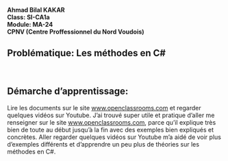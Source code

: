 __Ahmad Bilal KAKAR__ <br>
__Class: SI-CA1a__ <br>
__Module: MA-24__ <br>
__CPNV (Centre Proffessionnel du Nord Voudois)__
  
<h2>Problématique: Les méthodes en C#</h2> <br>
  
<h2>Démarche d’apprentissage:</h2> 

Lire les documents sur le site www.openclassrooms.com et regarder quelques vidéos sur Youtube.
J’ai trouvé super utile et pratique d’aller me renseigner sur le site www.openclassrooms.com, parce qu’il explique très bien de toute au début jusqu’à la fin avec des exemples bien expliqués et concrètes. Aller regarder quelques vidéos sur Youtube m’a aidé de voir plus d’exemples différents et d’apprendre un peu plus de théories sur les méthodes en C#.
